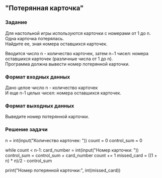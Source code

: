 ## "Потерянная карточка"

### Задание

Для настольной игры используются карточки с номерами от 1 до n. Одна карточка потерялась. \
Найдите ее, зная номера оставшихся карточек. 

Вводится число n - количество карточек, затем n−1 чисел: номера оставшихся карточек (различные числа от 1 до n). \
Программа должна вывести номер потерянной карточки.

### Формат входных данных

Дано целое число n - количество карточек \
И еще n-1 целых чисел: номера оставшихся карточек.

### Формат выходных данных

Выведите номер потерянной карточки.

### Решение задачи

n = int(input("Количество карточек: "))
count = 0
control_sum = 0

while count < n-1:
    card_number = int(input("Номер карточки: "))
    control_sum = control_sum + card_number
    count += 1
missed_card = ((1 + n) * n)/2 - control_sum

print("Номер потерянной карточки:", int(missed_card))
